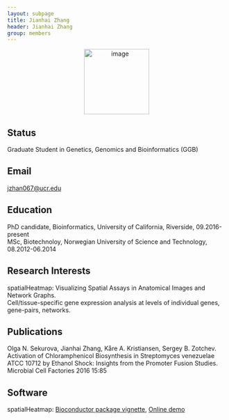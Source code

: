 ```yaml
---
layout: subpage
title: Jianhai Zhang 
header: Jianhai Zhang
group: members 
---
```


<p align="center"><a href="https://girke.bioinformatics.ucr.edu/members/jianhai-zhang/"><img src="/members/jianhai-zhang.jpg" alt="image" style="width:150px;"/></a></p>

## Status

Graduate Student in Genetics, Genomics and Bioinformatics (GGB)

## Email 

jzhan067@ucr.edu 

## Education

PhD candidate, Bioinformatics, University of California, Riverside, 09.2016-present  
MSc, Biotechnoloy, Norwegian University of Science and Technology, 08.2012-06.2014

## Research Interests

spatialHeatmap: Visualizing Spatial Assays in Anatomical Images and Network Graphs.  
Cell/tissue-specific gene expression analysis at levels of individual genes, gene-pairs, networks.  

## Publications

Olga N. Sekurova, Jianhai Zhang, Kåre A. Kristiansen, Sergey B. Zotchev. Activation of Chloramphenicol Biosynthesis in Streptomyces venezuelae ATCC 10712 by Ethanol Shock: Insights from the Promoter Fusion Studies. Microbial Cell Factories 2016 15:85  

## Software

spatialHeatmap: <a href="http://bioconductor.org/packages/release/bioc/vignettes/spatialHeatmap/inst/doc/spatialHeatmap.html" target="_blank">Bioconductor package vignette</a>, <a href="https://tgirke.shinyapps.io/spatialHeatmap/" target="_blank">Online demo</a>  
